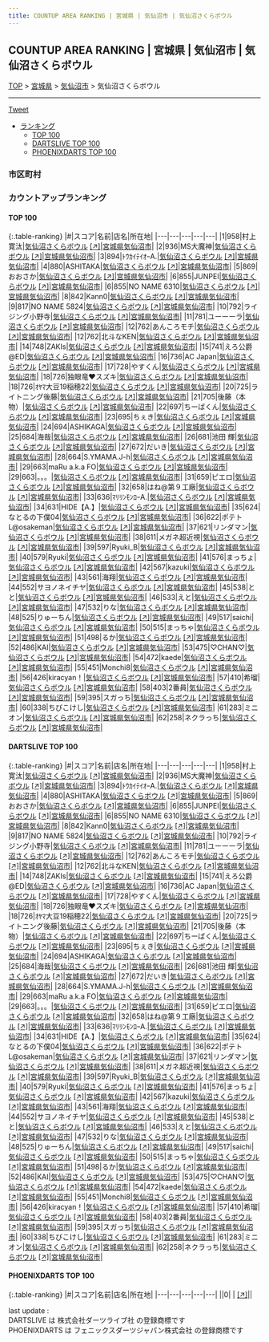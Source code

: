 ```yaml
---
title: COUNTUP AREA RANKING | 宮城県 | 気仙沼市 | 気仙沼さくらボウル
---
```

## COUNTUP AREA RANKING | 宮城県 | 気仙沼市 | 気仙沼さくらボウル

[TOP](/darts/rank/) > [宮城県](/darts/rank/宮城県/) > [気仙沼市](/darts/rank/宮城県/気仙沼市/) > 気仙沼さくらボウル

___

<a href="https://twitter.com/share?ref_src=twsrc%5Etfw" data-text="COUNTUP AREA RANKING | 宮城県気仙沼市気仙沼さくらボウル" class="twitter-share-button" data-hashtags="DARTSLIVE,PHOENIXDARTS,darts,ダーツ" data-show-count="false">Tweet</a>

* [ランキング](#カウントアップランキング)
    * [TOP 100](#top-100)
    * [DARTSLIVE TOP 100](#dartslive-top-100)
    * [PHOENIXDARTS TOP 100](#phoenixdarts-top-100)

### 市区町村

<ul>

</ul>

### カウントアップランキング

#### TOP 100



{:.table-ranking}
|#|スコア|名前|店名|所在地|
|---|---|---|---|---|
|1|958|<span class="rank-name-dl">村上 寛汰</span>|<a href="/darts/rank/shops/d2ea1318faf67dda0d9b047a20a7ba1e.html">気仙沼さくらボウル</a> <a href="https://search.dartslive.com/jp/shop/d2ea1318faf67dda0d9b047a20a7ba1e">[↗]</a>|<a href="/darts/rank/宮城県/気仙沼市">宮城県気仙沼市</a>|
|2|936|<span class="rank-name-dl">MS大魔神</span>|<a href="/darts/rank/shops/d2ea1318faf67dda0d9b047a20a7ba1e.html">気仙沼さくらボウル</a> <a href="https://search.dartslive.com/jp/shop/d2ea1318faf67dda0d9b047a20a7ba1e">[↗]</a>|<a href="/darts/rank/宮城県/気仙沼市">宮城県気仙沼市</a>|
|3|894|<span class="rank-name-dl">ﾄｳｶｲﾃｲｵｰA.</span>|<a href="/darts/rank/shops/d2ea1318faf67dda0d9b047a20a7ba1e.html">気仙沼さくらボウル</a> <a href="https://search.dartslive.com/jp/shop/d2ea1318faf67dda0d9b047a20a7ba1e">[↗]</a>|<a href="/darts/rank/宮城県/気仙沼市">宮城県気仙沼市</a>|
|4|880|<span class="rank-name-dl">ASHITAKA</span>|<a href="/darts/rank/shops/d2ea1318faf67dda0d9b047a20a7ba1e.html">気仙沼さくらボウル</a> <a href="https://search.dartslive.com/jp/shop/d2ea1318faf67dda0d9b047a20a7ba1e">[↗]</a>|<a href="/darts/rank/宮城県/気仙沼市">宮城県気仙沼市</a>|
|5|869|<span class="rank-name-dl">おおさか</span>|<a href="/darts/rank/shops/d2ea1318faf67dda0d9b047a20a7ba1e.html">気仙沼さくらボウル</a> <a href="https://search.dartslive.com/jp/shop/d2ea1318faf67dda0d9b047a20a7ba1e">[↗]</a>|<a href="/darts/rank/宮城県/気仙沼市">宮城県気仙沼市</a>|
|6|855|<span class="rank-name-dl">JUNPEI</span>|<a href="/darts/rank/shops/d2ea1318faf67dda0d9b047a20a7ba1e.html">気仙沼さくらボウル</a> <a href="https://search.dartslive.com/jp/shop/d2ea1318faf67dda0d9b047a20a7ba1e">[↗]</a>|<a href="/darts/rank/宮城県/気仙沼市">宮城県気仙沼市</a>|
|6|855|<span class="rank-name-dl">NO NAME 6310</span>|<a href="/darts/rank/shops/d2ea1318faf67dda0d9b047a20a7ba1e.html">気仙沼さくらボウル</a> <a href="https://search.dartslive.com/jp/shop/d2ea1318faf67dda0d9b047a20a7ba1e">[↗]</a>|<a href="/darts/rank/宮城県/気仙沼市">宮城県気仙沼市</a>|
|8|842|<span class="rank-name-dl">Kann0</span>|<a href="/darts/rank/shops/d2ea1318faf67dda0d9b047a20a7ba1e.html">気仙沼さくらボウル</a> <a href="https://search.dartslive.com/jp/shop/d2ea1318faf67dda0d9b047a20a7ba1e">[↗]</a>|<a href="/darts/rank/宮城県/気仙沼市">宮城県気仙沼市</a>|
|9|817|<span class="rank-name-dl">NO NAME 5824</span>|<a href="/darts/rank/shops/d2ea1318faf67dda0d9b047a20a7ba1e.html">気仙沼さくらボウル</a> <a href="https://search.dartslive.com/jp/shop/d2ea1318faf67dda0d9b047a20a7ba1e">[↗]</a>|<a href="/darts/rank/宮城県/気仙沼市">宮城県気仙沼市</a>|
|10|792|<span class="rank-name-dl">ライジング小野寺</span>|<a href="/darts/rank/shops/d2ea1318faf67dda0d9b047a20a7ba1e.html">気仙沼さくらボウル</a> <a href="https://search.dartslive.com/jp/shop/d2ea1318faf67dda0d9b047a20a7ba1e">[↗]</a>|<a href="/darts/rank/宮城県/気仙沼市">宮城県気仙沼市</a>|
|11|781|<span class="rank-name-dl">ユーーーラ</span>|<a href="/darts/rank/shops/d2ea1318faf67dda0d9b047a20a7ba1e.html">気仙沼さくらボウル</a> <a href="https://search.dartslive.com/jp/shop/d2ea1318faf67dda0d9b047a20a7ba1e">[↗]</a>|<a href="/darts/rank/宮城県/気仙沼市">宮城県気仙沼市</a>|
|12|762|<span class="rank-name-dl">あんころモチ</span>|<a href="/darts/rank/shops/d2ea1318faf67dda0d9b047a20a7ba1e.html">気仙沼さくらボウル</a> <a href="https://search.dartslive.com/jp/shop/d2ea1318faf67dda0d9b047a20a7ba1e">[↗]</a>|<a href="/darts/rank/宮城県/気仙沼市">宮城県気仙沼市</a>|
|12|762|<span class="rank-name-dl">北斗なKEN</span>|<a href="/darts/rank/shops/d2ea1318faf67dda0d9b047a20a7ba1e.html">気仙沼さくらボウル</a> <a href="https://search.dartslive.com/jp/shop/d2ea1318faf67dda0d9b047a20a7ba1e">[↗]</a>|<a href="/darts/rank/宮城県/気仙沼市">宮城県気仙沼市</a>|
|14|748|<span class="rank-name-dl">ZAKIs</span>|<a href="/darts/rank/shops/d2ea1318faf67dda0d9b047a20a7ba1e.html">気仙沼さくらボウル</a> <a href="https://search.dartslive.com/jp/shop/d2ea1318faf67dda0d9b047a20a7ba1e">[↗]</a>|<a href="/darts/rank/宮城県/気仙沼市">宮城県気仙沼市</a>|
|15|741|<span class="rank-name-dl">えろ公爵@ED</span>|<a href="/darts/rank/shops/d2ea1318faf67dda0d9b047a20a7ba1e.html">気仙沼さくらボウル</a> <a href="https://search.dartslive.com/jp/shop/d2ea1318faf67dda0d9b047a20a7ba1e">[↗]</a>|<a href="/darts/rank/宮城県/気仙沼市">宮城県気仙沼市</a>|
|16|736|<span class="rank-name-dl">AC Japan</span>|<a href="/darts/rank/shops/d2ea1318faf67dda0d9b047a20a7ba1e.html">気仙沼さくらボウル</a> <a href="https://search.dartslive.com/jp/shop/d2ea1318faf67dda0d9b047a20a7ba1e">[↗]</a>|<a href="/darts/rank/宮城県/気仙沼市">宮城県気仙沼市</a>|
|17|728|<span class="rank-name-dl">やすくん</span>|<a href="/darts/rank/shops/d2ea1318faf67dda0d9b047a20a7ba1e.html">気仙沼さくらボウル</a> <a href="https://search.dartslive.com/jp/shop/d2ea1318faf67dda0d9b047a20a7ba1e">[↗]</a>|<a href="/darts/rank/宮城県/気仙沼市">宮城県気仙沼市</a>|
|18|726|<span class="rank-name-dl">独眼竜❤️スズキ</span>|<a href="/darts/rank/shops/d2ea1318faf67dda0d9b047a20a7ba1e.html">気仙沼さくらボウル</a> <a href="https://search.dartslive.com/jp/shop/d2ea1318faf67dda0d9b047a20a7ba1e">[↗]</a>|<a href="/darts/rank/宮城県/気仙沼市">宮城県気仙沼市</a>|
|18|726|<span class="rank-name-dl">ｵﾔﾏ大豆19稲穂22</span>|<a href="/darts/rank/shops/d2ea1318faf67dda0d9b047a20a7ba1e.html">気仙沼さくらボウル</a> <a href="https://search.dartslive.com/jp/shop/d2ea1318faf67dda0d9b047a20a7ba1e">[↗]</a>|<a href="/darts/rank/宮城県/気仙沼市">宮城県気仙沼市</a>|
|20|725|<span class="rank-name-dl">ライトニング後藤</span>|<a href="/darts/rank/shops/d2ea1318faf67dda0d9b047a20a7ba1e.html">気仙沼さくらボウル</a> <a href="https://search.dartslive.com/jp/shop/d2ea1318faf67dda0d9b047a20a7ba1e">[↗]</a>|<a href="/darts/rank/宮城県/気仙沼市">宮城県気仙沼市</a>|
|21|705|<span class="rank-name-dl">後藤（本物）</span>|<a href="/darts/rank/shops/d2ea1318faf67dda0d9b047a20a7ba1e.html">気仙沼さくらボウル</a> <a href="https://search.dartslive.com/jp/shop/d2ea1318faf67dda0d9b047a20a7ba1e">[↗]</a>|<a href="/darts/rank/宮城県/気仙沼市">宮城県気仙沼市</a>|
|22|697|<span class="rank-name-dl">ちーばくん</span>|<a href="/darts/rank/shops/d2ea1318faf67dda0d9b047a20a7ba1e.html">気仙沼さくらボウル</a> <a href="https://search.dartslive.com/jp/shop/d2ea1318faf67dda0d9b047a20a7ba1e">[↗]</a>|<a href="/darts/rank/宮城県/気仙沼市">宮城県気仙沼市</a>|
|23|695|<span class="rank-name-dl">ちぇき</span>|<a href="/darts/rank/shops/d2ea1318faf67dda0d9b047a20a7ba1e.html">気仙沼さくらボウル</a> <a href="https://search.dartslive.com/jp/shop/d2ea1318faf67dda0d9b047a20a7ba1e">[↗]</a>|<a href="/darts/rank/宮城県/気仙沼市">宮城県気仙沼市</a>|
|24|694|<span class="rank-name-dl">ASHIKAGA</span>|<a href="/darts/rank/shops/d2ea1318faf67dda0d9b047a20a7ba1e.html">気仙沼さくらボウル</a> <a href="https://search.dartslive.com/jp/shop/d2ea1318faf67dda0d9b047a20a7ba1e">[↗]</a>|<a href="/darts/rank/宮城県/気仙沼市">宮城県気仙沼市</a>|
|25|684|<span class="rank-name-dl">海哉</span>|<a href="/darts/rank/shops/d2ea1318faf67dda0d9b047a20a7ba1e.html">気仙沼さくらボウル</a> <a href="https://search.dartslive.com/jp/shop/d2ea1318faf67dda0d9b047a20a7ba1e">[↗]</a>|<a href="/darts/rank/宮城県/気仙沼市">宮城県気仙沼市</a>|
|26|681|<span class="rank-name-dl">池田 輝</span>|<a href="/darts/rank/shops/d2ea1318faf67dda0d9b047a20a7ba1e.html">気仙沼さくらボウル</a> <a href="https://search.dartslive.com/jp/shop/d2ea1318faf67dda0d9b047a20a7ba1e">[↗]</a>|<a href="/darts/rank/宮城県/気仙沼市">宮城県気仙沼市</a>|
|27|672|<span class="rank-name-dl">だいき</span>|<a href="/darts/rank/shops/d2ea1318faf67dda0d9b047a20a7ba1e.html">気仙沼さくらボウル</a> <a href="https://search.dartslive.com/jp/shop/d2ea1318faf67dda0d9b047a20a7ba1e">[↗]</a>|<a href="/darts/rank/宮城県/気仙沼市">宮城県気仙沼市</a>|
|28|664|<span class="rank-name-dl">S.YMAMA.J-h</span>|<a href="/darts/rank/shops/d2ea1318faf67dda0d9b047a20a7ba1e.html">気仙沼さくらボウル</a> <a href="https://search.dartslive.com/jp/shop/d2ea1318faf67dda0d9b047a20a7ba1e">[↗]</a>|<a href="/darts/rank/宮城県/気仙沼市">宮城県気仙沼市</a>|
|29|663|<span class="rank-name-dl">maRu a.k.a FO</span>|<a href="/darts/rank/shops/d2ea1318faf67dda0d9b047a20a7ba1e.html">気仙沼さくらボウル</a> <a href="https://search.dartslive.com/jp/shop/d2ea1318faf67dda0d9b047a20a7ba1e">[↗]</a>|<a href="/darts/rank/宮城県/気仙沼市">宮城県気仙沼市</a>|
|29|663|<span class="rank-name-dl">。。。</span>|<a href="/darts/rank/shops/d2ea1318faf67dda0d9b047a20a7ba1e.html">気仙沼さくらボウル</a> <a href="https://search.dartslive.com/jp/shop/d2ea1318faf67dda0d9b047a20a7ba1e">[↗]</a>|<a href="/darts/rank/宮城県/気仙沼市">宮城県気仙沼市</a>|
|31|659|<span class="rank-name-dl">ピエロ</span>|<a href="/darts/rank/shops/d2ea1318faf67dda0d9b047a20a7ba1e.html">気仙沼さくらボウル</a> <a href="https://search.dartslive.com/jp/shop/d2ea1318faf67dda0d9b047a20a7ba1e">[↗]</a>|<a href="/darts/rank/宮城県/気仙沼市">宮城県気仙沼市</a>|
|32|658|<span class="rank-name-dl">はね@第９工廠</span>|<a href="/darts/rank/shops/d2ea1318faf67dda0d9b047a20a7ba1e.html">気仙沼さくらボウル</a> <a href="https://search.dartslive.com/jp/shop/d2ea1318faf67dda0d9b047a20a7ba1e">[↗]</a>|<a href="/darts/rank/宮城県/気仙沼市">宮城県気仙沼市</a>|
|33|636|<span class="rank-name-dl">ﾏﾘﾘﾝﾓﾝﾛｰA.</span>|<a href="/darts/rank/shops/d2ea1318faf67dda0d9b047a20a7ba1e.html">気仙沼さくらボウル</a> <a href="https://search.dartslive.com/jp/shop/d2ea1318faf67dda0d9b047a20a7ba1e">[↗]</a>|<a href="/darts/rank/宮城県/気仙沼市">宮城県気仙沼市</a>|
|34|631|<span class="rank-name-dl">HIDE【A.】</span>|<a href="/darts/rank/shops/d2ea1318faf67dda0d9b047a20a7ba1e.html">気仙沼さくらボウル</a> <a href="https://search.dartslive.com/jp/shop/d2ea1318faf67dda0d9b047a20a7ba1e">[↗]</a>|<a href="/darts/rank/宮城県/気仙沼市">宮城県気仙沼市</a>|
|35|624|<span class="rank-name-dl">なとるの下僕04</span>|<a href="/darts/rank/shops/d2ea1318faf67dda0d9b047a20a7ba1e.html">気仙沼さくらボウル</a> <a href="https://search.dartslive.com/jp/shop/d2ea1318faf67dda0d9b047a20a7ba1e">[↗]</a>|<a href="/darts/rank/宮城県/気仙沼市">宮城県気仙沼市</a>|
|36|622|<span class="rank-name-dl">ポテトL@osakeman</span>|<a href="/darts/rank/shops/d2ea1318faf67dda0d9b047a20a7ba1e.html">気仙沼さくらボウル</a> <a href="https://search.dartslive.com/jp/shop/d2ea1318faf67dda0d9b047a20a7ba1e">[↗]</a>|<a href="/darts/rank/宮城県/気仙沼市">宮城県気仙沼市</a>|
|37|621|<span class="rank-name-dl">リンダマン</span>|<a href="/darts/rank/shops/d2ea1318faf67dda0d9b047a20a7ba1e.html">気仙沼さくらボウル</a> <a href="https://search.dartslive.com/jp/shop/d2ea1318faf67dda0d9b047a20a7ba1e">[↗]</a>|<a href="/darts/rank/宮城県/気仙沼市">宮城県気仙沼市</a>|
|38|611|<span class="rank-name-dl">メガネ超近視</span>|<a href="/darts/rank/shops/d2ea1318faf67dda0d9b047a20a7ba1e.html">気仙沼さくらボウル</a> <a href="https://search.dartslive.com/jp/shop/d2ea1318faf67dda0d9b047a20a7ba1e">[↗]</a>|<a href="/darts/rank/宮城県/気仙沼市">宮城県気仙沼市</a>|
|39|597|<span class="rank-name-dl">Ryuki_B</span>|<a href="/darts/rank/shops/d2ea1318faf67dda0d9b047a20a7ba1e.html">気仙沼さくらボウル</a> <a href="https://search.dartslive.com/jp/shop/d2ea1318faf67dda0d9b047a20a7ba1e">[↗]</a>|<a href="/darts/rank/宮城県/気仙沼市">宮城県気仙沼市</a>|
|40|579|<span class="rank-name-dl">Ryuki</span>|<a href="/darts/rank/shops/d2ea1318faf67dda0d9b047a20a7ba1e.html">気仙沼さくらボウル</a> <a href="https://search.dartslive.com/jp/shop/d2ea1318faf67dda0d9b047a20a7ba1e">[↗]</a>|<a href="/darts/rank/宮城県/気仙沼市">宮城県気仙沼市</a>|
|41|576|<span class="rank-name-dl">まっちょ</span>|<a href="/darts/rank/shops/d2ea1318faf67dda0d9b047a20a7ba1e.html">気仙沼さくらボウル</a> <a href="https://search.dartslive.com/jp/shop/d2ea1318faf67dda0d9b047a20a7ba1e">[↗]</a>|<a href="/darts/rank/宮城県/気仙沼市">宮城県気仙沼市</a>|
|42|567|<span class="rank-name-dl">kazuki</span>|<a href="/darts/rank/shops/d2ea1318faf67dda0d9b047a20a7ba1e.html">気仙沼さくらボウル</a> <a href="https://search.dartslive.com/jp/shop/d2ea1318faf67dda0d9b047a20a7ba1e">[↗]</a>|<a href="/darts/rank/宮城県/気仙沼市">宮城県気仙沼市</a>|
|43|561|<span class="rank-name-dl">海翔</span>|<a href="/darts/rank/shops/d2ea1318faf67dda0d9b047a20a7ba1e.html">気仙沼さくらボウル</a> <a href="https://search.dartslive.com/jp/shop/d2ea1318faf67dda0d9b047a20a7ba1e">[↗]</a>|<a href="/darts/rank/宮城県/気仙沼市">宮城県気仙沼市</a>|
|44|552|<span class="rank-name-dl">サヨノネイチヤ</span>|<a href="/darts/rank/shops/d2ea1318faf67dda0d9b047a20a7ba1e.html">気仙沼さくらボウル</a> <a href="https://search.dartslive.com/jp/shop/d2ea1318faf67dda0d9b047a20a7ba1e">[↗]</a>|<a href="/darts/rank/宮城県/気仙沼市">宮城県気仙沼市</a>|
|45|538|<span class="rank-name-dl">とと</span>|<a href="/darts/rank/shops/d2ea1318faf67dda0d9b047a20a7ba1e.html">気仙沼さくらボウル</a> <a href="https://search.dartslive.com/jp/shop/d2ea1318faf67dda0d9b047a20a7ba1e">[↗]</a>|<a href="/darts/rank/宮城県/気仙沼市">宮城県気仙沼市</a>|
|46|533|<span class="rank-name-dl">えと</span>|<a href="/darts/rank/shops/d2ea1318faf67dda0d9b047a20a7ba1e.html">気仙沼さくらボウル</a> <a href="https://search.dartslive.com/jp/shop/d2ea1318faf67dda0d9b047a20a7ba1e">[↗]</a>|<a href="/darts/rank/宮城県/気仙沼市">宮城県気仙沼市</a>|
|47|532|<span class="rank-name-dl">りな</span>|<a href="/darts/rank/shops/d2ea1318faf67dda0d9b047a20a7ba1e.html">気仙沼さくらボウル</a> <a href="https://search.dartslive.com/jp/shop/d2ea1318faf67dda0d9b047a20a7ba1e">[↗]</a>|<a href="/darts/rank/宮城県/気仙沼市">宮城県気仙沼市</a>|
|48|525|<span class="rank-name-dl">りゅーちん</span>|<a href="/darts/rank/shops/d2ea1318faf67dda0d9b047a20a7ba1e.html">気仙沼さくらボウル</a> <a href="https://search.dartslive.com/jp/shop/d2ea1318faf67dda0d9b047a20a7ba1e">[↗]</a>|<a href="/darts/rank/宮城県/気仙沼市">宮城県気仙沼市</a>|
|49|517|<span class="rank-name-dl">saichi</span>|<a href="/darts/rank/shops/d2ea1318faf67dda0d9b047a20a7ba1e.html">気仙沼さくらボウル</a> <a href="https://search.dartslive.com/jp/shop/d2ea1318faf67dda0d9b047a20a7ba1e">[↗]</a>|<a href="/darts/rank/宮城県/気仙沼市">宮城県気仙沼市</a>|
|50|515|<span class="rank-name-dl">まっちゃ</span>|<a href="/darts/rank/shops/d2ea1318faf67dda0d9b047a20a7ba1e.html">気仙沼さくらボウル</a> <a href="https://search.dartslive.com/jp/shop/d2ea1318faf67dda0d9b047a20a7ba1e">[↗]</a>|<a href="/darts/rank/宮城県/気仙沼市">宮城県気仙沼市</a>|
|51|498|<span class="rank-name-dl">るか</span>|<a href="/darts/rank/shops/d2ea1318faf67dda0d9b047a20a7ba1e.html">気仙沼さくらボウル</a> <a href="https://search.dartslive.com/jp/shop/d2ea1318faf67dda0d9b047a20a7ba1e">[↗]</a>|<a href="/darts/rank/宮城県/気仙沼市">宮城県気仙沼市</a>|
|52|486|<span class="rank-name-dl">KAI</span>|<a href="/darts/rank/shops/d2ea1318faf67dda0d9b047a20a7ba1e.html">気仙沼さくらボウル</a> <a href="https://search.dartslive.com/jp/shop/d2ea1318faf67dda0d9b047a20a7ba1e">[↗]</a>|<a href="/darts/rank/宮城県/気仙沼市">宮城県気仙沼市</a>|
|53|475|<span class="rank-name-dl">♡CHAN♡</span>|<a href="/darts/rank/shops/d2ea1318faf67dda0d9b047a20a7ba1e.html">気仙沼さくらボウル</a> <a href="https://search.dartslive.com/jp/shop/d2ea1318faf67dda0d9b047a20a7ba1e">[↗]</a>|<a href="/darts/rank/宮城県/気仙沼市">宮城県気仙沼市</a>|
|54|472|<span class="rank-name-dl">kaede</span>|<a href="/darts/rank/shops/d2ea1318faf67dda0d9b047a20a7ba1e.html">気仙沼さくらボウル</a> <a href="https://search.dartslive.com/jp/shop/d2ea1318faf67dda0d9b047a20a7ba1e">[↗]</a>|<a href="/darts/rank/宮城県/気仙沼市">宮城県気仙沼市</a>|
|55|451|<span class="rank-name-dl">Monchi8</span>|<a href="/darts/rank/shops/d2ea1318faf67dda0d9b047a20a7ba1e.html">気仙沼さくらボウル</a> <a href="https://search.dartslive.com/jp/shop/d2ea1318faf67dda0d9b047a20a7ba1e">[↗]</a>|<a href="/darts/rank/宮城県/気仙沼市">宮城県気仙沼市</a>|
|56|426|<span class="rank-name-dl">kiracyan！</span>|<a href="/darts/rank/shops/d2ea1318faf67dda0d9b047a20a7ba1e.html">気仙沼さくらボウル</a> <a href="https://search.dartslive.com/jp/shop/d2ea1318faf67dda0d9b047a20a7ba1e">[↗]</a>|<a href="/darts/rank/宮城県/気仙沼市">宮城県気仙沼市</a>|
|57|410|<span class="rank-name-dl">希瑠</span>|<a href="/darts/rank/shops/d2ea1318faf67dda0d9b047a20a7ba1e.html">気仙沼さくらボウル</a> <a href="https://search.dartslive.com/jp/shop/d2ea1318faf67dda0d9b047a20a7ba1e">[↗]</a>|<a href="/darts/rank/宮城県/気仙沼市">宮城県気仙沼市</a>|
|58|403|<span class="rank-name-dl">2番員</span>|<a href="/darts/rank/shops/d2ea1318faf67dda0d9b047a20a7ba1e.html">気仙沼さくらボウル</a> <a href="https://search.dartslive.com/jp/shop/d2ea1318faf67dda0d9b047a20a7ba1e">[↗]</a>|<a href="/darts/rank/宮城県/気仙沼市">宮城県気仙沼市</a>|
|59|395|<span class="rank-name-dl">スガっち</span>|<a href="/darts/rank/shops/d2ea1318faf67dda0d9b047a20a7ba1e.html">気仙沼さくらボウル</a> <a href="https://search.dartslive.com/jp/shop/d2ea1318faf67dda0d9b047a20a7ba1e">[↗]</a>|<a href="/darts/rank/宮城県/気仙沼市">宮城県気仙沼市</a>|
|60|338|<span class="rank-name-dl">ちびこけし</span>|<a href="/darts/rank/shops/d2ea1318faf67dda0d9b047a20a7ba1e.html">気仙沼さくらボウル</a> <a href="https://search.dartslive.com/jp/shop/d2ea1318faf67dda0d9b047a20a7ba1e">[↗]</a>|<a href="/darts/rank/宮城県/気仙沼市">宮城県気仙沼市</a>|
|61|283|<span class="rank-name-dl">ミニオン</span>|<a href="/darts/rank/shops/d2ea1318faf67dda0d9b047a20a7ba1e.html">気仙沼さくらボウル</a> <a href="https://search.dartslive.com/jp/shop/d2ea1318faf67dda0d9b047a20a7ba1e">[↗]</a>|<a href="/darts/rank/宮城県/気仙沼市">宮城県気仙沼市</a>|
|62|258|<span class="rank-name-dl">ネクラっち</span>|<a href="/darts/rank/shops/d2ea1318faf67dda0d9b047a20a7ba1e.html">気仙沼さくらボウル</a> <a href="https://search.dartslive.com/jp/shop/d2ea1318faf67dda0d9b047a20a7ba1e">[↗]</a>|<a href="/darts/rank/宮城県/気仙沼市">宮城県気仙沼市</a>|


#### DARTSLIVE TOP 100



{:.table-ranking}
|#|スコア|名前|店名|所在地|
|---|---|---|---|---|
|1|958|<span class="rank-name-dl">村上 寛汰</span>|<a href="/darts/rank/shops/d2ea1318faf67dda0d9b047a20a7ba1e.html">気仙沼さくらボウル</a> <a href="https://search.dartslive.com/jp/shop/d2ea1318faf67dda0d9b047a20a7ba1e">[↗]</a>|<a href="/darts/rank/宮城県/気仙沼市">宮城県気仙沼市</a>|
|2|936|<span class="rank-name-dl">MS大魔神</span>|<a href="/darts/rank/shops/d2ea1318faf67dda0d9b047a20a7ba1e.html">気仙沼さくらボウル</a> <a href="https://search.dartslive.com/jp/shop/d2ea1318faf67dda0d9b047a20a7ba1e">[↗]</a>|<a href="/darts/rank/宮城県/気仙沼市">宮城県気仙沼市</a>|
|3|894|<span class="rank-name-dl">ﾄｳｶｲﾃｲｵｰA.</span>|<a href="/darts/rank/shops/d2ea1318faf67dda0d9b047a20a7ba1e.html">気仙沼さくらボウル</a> <a href="https://search.dartslive.com/jp/shop/d2ea1318faf67dda0d9b047a20a7ba1e">[↗]</a>|<a href="/darts/rank/宮城県/気仙沼市">宮城県気仙沼市</a>|
|4|880|<span class="rank-name-dl">ASHITAKA</span>|<a href="/darts/rank/shops/d2ea1318faf67dda0d9b047a20a7ba1e.html">気仙沼さくらボウル</a> <a href="https://search.dartslive.com/jp/shop/d2ea1318faf67dda0d9b047a20a7ba1e">[↗]</a>|<a href="/darts/rank/宮城県/気仙沼市">宮城県気仙沼市</a>|
|5|869|<span class="rank-name-dl">おおさか</span>|<a href="/darts/rank/shops/d2ea1318faf67dda0d9b047a20a7ba1e.html">気仙沼さくらボウル</a> <a href="https://search.dartslive.com/jp/shop/d2ea1318faf67dda0d9b047a20a7ba1e">[↗]</a>|<a href="/darts/rank/宮城県/気仙沼市">宮城県気仙沼市</a>|
|6|855|<span class="rank-name-dl">JUNPEI</span>|<a href="/darts/rank/shops/d2ea1318faf67dda0d9b047a20a7ba1e.html">気仙沼さくらボウル</a> <a href="https://search.dartslive.com/jp/shop/d2ea1318faf67dda0d9b047a20a7ba1e">[↗]</a>|<a href="/darts/rank/宮城県/気仙沼市">宮城県気仙沼市</a>|
|6|855|<span class="rank-name-dl">NO NAME 6310</span>|<a href="/darts/rank/shops/d2ea1318faf67dda0d9b047a20a7ba1e.html">気仙沼さくらボウル</a> <a href="https://search.dartslive.com/jp/shop/d2ea1318faf67dda0d9b047a20a7ba1e">[↗]</a>|<a href="/darts/rank/宮城県/気仙沼市">宮城県気仙沼市</a>|
|8|842|<span class="rank-name-dl">Kann0</span>|<a href="/darts/rank/shops/d2ea1318faf67dda0d9b047a20a7ba1e.html">気仙沼さくらボウル</a> <a href="https://search.dartslive.com/jp/shop/d2ea1318faf67dda0d9b047a20a7ba1e">[↗]</a>|<a href="/darts/rank/宮城県/気仙沼市">宮城県気仙沼市</a>|
|9|817|<span class="rank-name-dl">NO NAME 5824</span>|<a href="/darts/rank/shops/d2ea1318faf67dda0d9b047a20a7ba1e.html">気仙沼さくらボウル</a> <a href="https://search.dartslive.com/jp/shop/d2ea1318faf67dda0d9b047a20a7ba1e">[↗]</a>|<a href="/darts/rank/宮城県/気仙沼市">宮城県気仙沼市</a>|
|10|792|<span class="rank-name-dl">ライジング小野寺</span>|<a href="/darts/rank/shops/d2ea1318faf67dda0d9b047a20a7ba1e.html">気仙沼さくらボウル</a> <a href="https://search.dartslive.com/jp/shop/d2ea1318faf67dda0d9b047a20a7ba1e">[↗]</a>|<a href="/darts/rank/宮城県/気仙沼市">宮城県気仙沼市</a>|
|11|781|<span class="rank-name-dl">ユーーーラ</span>|<a href="/darts/rank/shops/d2ea1318faf67dda0d9b047a20a7ba1e.html">気仙沼さくらボウル</a> <a href="https://search.dartslive.com/jp/shop/d2ea1318faf67dda0d9b047a20a7ba1e">[↗]</a>|<a href="/darts/rank/宮城県/気仙沼市">宮城県気仙沼市</a>|
|12|762|<span class="rank-name-dl">あんころモチ</span>|<a href="/darts/rank/shops/d2ea1318faf67dda0d9b047a20a7ba1e.html">気仙沼さくらボウル</a> <a href="https://search.dartslive.com/jp/shop/d2ea1318faf67dda0d9b047a20a7ba1e">[↗]</a>|<a href="/darts/rank/宮城県/気仙沼市">宮城県気仙沼市</a>|
|12|762|<span class="rank-name-dl">北斗なKEN</span>|<a href="/darts/rank/shops/d2ea1318faf67dda0d9b047a20a7ba1e.html">気仙沼さくらボウル</a> <a href="https://search.dartslive.com/jp/shop/d2ea1318faf67dda0d9b047a20a7ba1e">[↗]</a>|<a href="/darts/rank/宮城県/気仙沼市">宮城県気仙沼市</a>|
|14|748|<span class="rank-name-dl">ZAKIs</span>|<a href="/darts/rank/shops/d2ea1318faf67dda0d9b047a20a7ba1e.html">気仙沼さくらボウル</a> <a href="https://search.dartslive.com/jp/shop/d2ea1318faf67dda0d9b047a20a7ba1e">[↗]</a>|<a href="/darts/rank/宮城県/気仙沼市">宮城県気仙沼市</a>|
|15|741|<span class="rank-name-dl">えろ公爵@ED</span>|<a href="/darts/rank/shops/d2ea1318faf67dda0d9b047a20a7ba1e.html">気仙沼さくらボウル</a> <a href="https://search.dartslive.com/jp/shop/d2ea1318faf67dda0d9b047a20a7ba1e">[↗]</a>|<a href="/darts/rank/宮城県/気仙沼市">宮城県気仙沼市</a>|
|16|736|<span class="rank-name-dl">AC Japan</span>|<a href="/darts/rank/shops/d2ea1318faf67dda0d9b047a20a7ba1e.html">気仙沼さくらボウル</a> <a href="https://search.dartslive.com/jp/shop/d2ea1318faf67dda0d9b047a20a7ba1e">[↗]</a>|<a href="/darts/rank/宮城県/気仙沼市">宮城県気仙沼市</a>|
|17|728|<span class="rank-name-dl">やすくん</span>|<a href="/darts/rank/shops/d2ea1318faf67dda0d9b047a20a7ba1e.html">気仙沼さくらボウル</a> <a href="https://search.dartslive.com/jp/shop/d2ea1318faf67dda0d9b047a20a7ba1e">[↗]</a>|<a href="/darts/rank/宮城県/気仙沼市">宮城県気仙沼市</a>|
|18|726|<span class="rank-name-dl">独眼竜❤️スズキ</span>|<a href="/darts/rank/shops/d2ea1318faf67dda0d9b047a20a7ba1e.html">気仙沼さくらボウル</a> <a href="https://search.dartslive.com/jp/shop/d2ea1318faf67dda0d9b047a20a7ba1e">[↗]</a>|<a href="/darts/rank/宮城県/気仙沼市">宮城県気仙沼市</a>|
|18|726|<span class="rank-name-dl">ｵﾔﾏ大豆19稲穂22</span>|<a href="/darts/rank/shops/d2ea1318faf67dda0d9b047a20a7ba1e.html">気仙沼さくらボウル</a> <a href="https://search.dartslive.com/jp/shop/d2ea1318faf67dda0d9b047a20a7ba1e">[↗]</a>|<a href="/darts/rank/宮城県/気仙沼市">宮城県気仙沼市</a>|
|20|725|<span class="rank-name-dl">ライトニング後藤</span>|<a href="/darts/rank/shops/d2ea1318faf67dda0d9b047a20a7ba1e.html">気仙沼さくらボウル</a> <a href="https://search.dartslive.com/jp/shop/d2ea1318faf67dda0d9b047a20a7ba1e">[↗]</a>|<a href="/darts/rank/宮城県/気仙沼市">宮城県気仙沼市</a>|
|21|705|<span class="rank-name-dl">後藤（本物）</span>|<a href="/darts/rank/shops/d2ea1318faf67dda0d9b047a20a7ba1e.html">気仙沼さくらボウル</a> <a href="https://search.dartslive.com/jp/shop/d2ea1318faf67dda0d9b047a20a7ba1e">[↗]</a>|<a href="/darts/rank/宮城県/気仙沼市">宮城県気仙沼市</a>|
|22|697|<span class="rank-name-dl">ちーばくん</span>|<a href="/darts/rank/shops/d2ea1318faf67dda0d9b047a20a7ba1e.html">気仙沼さくらボウル</a> <a href="https://search.dartslive.com/jp/shop/d2ea1318faf67dda0d9b047a20a7ba1e">[↗]</a>|<a href="/darts/rank/宮城県/気仙沼市">宮城県気仙沼市</a>|
|23|695|<span class="rank-name-dl">ちぇき</span>|<a href="/darts/rank/shops/d2ea1318faf67dda0d9b047a20a7ba1e.html">気仙沼さくらボウル</a> <a href="https://search.dartslive.com/jp/shop/d2ea1318faf67dda0d9b047a20a7ba1e">[↗]</a>|<a href="/darts/rank/宮城県/気仙沼市">宮城県気仙沼市</a>|
|24|694|<span class="rank-name-dl">ASHIKAGA</span>|<a href="/darts/rank/shops/d2ea1318faf67dda0d9b047a20a7ba1e.html">気仙沼さくらボウル</a> <a href="https://search.dartslive.com/jp/shop/d2ea1318faf67dda0d9b047a20a7ba1e">[↗]</a>|<a href="/darts/rank/宮城県/気仙沼市">宮城県気仙沼市</a>|
|25|684|<span class="rank-name-dl">海哉</span>|<a href="/darts/rank/shops/d2ea1318faf67dda0d9b047a20a7ba1e.html">気仙沼さくらボウル</a> <a href="https://search.dartslive.com/jp/shop/d2ea1318faf67dda0d9b047a20a7ba1e">[↗]</a>|<a href="/darts/rank/宮城県/気仙沼市">宮城県気仙沼市</a>|
|26|681|<span class="rank-name-dl">池田 輝</span>|<a href="/darts/rank/shops/d2ea1318faf67dda0d9b047a20a7ba1e.html">気仙沼さくらボウル</a> <a href="https://search.dartslive.com/jp/shop/d2ea1318faf67dda0d9b047a20a7ba1e">[↗]</a>|<a href="/darts/rank/宮城県/気仙沼市">宮城県気仙沼市</a>|
|27|672|<span class="rank-name-dl">だいき</span>|<a href="/darts/rank/shops/d2ea1318faf67dda0d9b047a20a7ba1e.html">気仙沼さくらボウル</a> <a href="https://search.dartslive.com/jp/shop/d2ea1318faf67dda0d9b047a20a7ba1e">[↗]</a>|<a href="/darts/rank/宮城県/気仙沼市">宮城県気仙沼市</a>|
|28|664|<span class="rank-name-dl">S.YMAMA.J-h</span>|<a href="/darts/rank/shops/d2ea1318faf67dda0d9b047a20a7ba1e.html">気仙沼さくらボウル</a> <a href="https://search.dartslive.com/jp/shop/d2ea1318faf67dda0d9b047a20a7ba1e">[↗]</a>|<a href="/darts/rank/宮城県/気仙沼市">宮城県気仙沼市</a>|
|29|663|<span class="rank-name-dl">maRu a.k.a FO</span>|<a href="/darts/rank/shops/d2ea1318faf67dda0d9b047a20a7ba1e.html">気仙沼さくらボウル</a> <a href="https://search.dartslive.com/jp/shop/d2ea1318faf67dda0d9b047a20a7ba1e">[↗]</a>|<a href="/darts/rank/宮城県/気仙沼市">宮城県気仙沼市</a>|
|29|663|<span class="rank-name-dl">。。。</span>|<a href="/darts/rank/shops/d2ea1318faf67dda0d9b047a20a7ba1e.html">気仙沼さくらボウル</a> <a href="https://search.dartslive.com/jp/shop/d2ea1318faf67dda0d9b047a20a7ba1e">[↗]</a>|<a href="/darts/rank/宮城県/気仙沼市">宮城県気仙沼市</a>|
|31|659|<span class="rank-name-dl">ピエロ</span>|<a href="/darts/rank/shops/d2ea1318faf67dda0d9b047a20a7ba1e.html">気仙沼さくらボウル</a> <a href="https://search.dartslive.com/jp/shop/d2ea1318faf67dda0d9b047a20a7ba1e">[↗]</a>|<a href="/darts/rank/宮城県/気仙沼市">宮城県気仙沼市</a>|
|32|658|<span class="rank-name-dl">はね@第９工廠</span>|<a href="/darts/rank/shops/d2ea1318faf67dda0d9b047a20a7ba1e.html">気仙沼さくらボウル</a> <a href="https://search.dartslive.com/jp/shop/d2ea1318faf67dda0d9b047a20a7ba1e">[↗]</a>|<a href="/darts/rank/宮城県/気仙沼市">宮城県気仙沼市</a>|
|33|636|<span class="rank-name-dl">ﾏﾘﾘﾝﾓﾝﾛｰA.</span>|<a href="/darts/rank/shops/d2ea1318faf67dda0d9b047a20a7ba1e.html">気仙沼さくらボウル</a> <a href="https://search.dartslive.com/jp/shop/d2ea1318faf67dda0d9b047a20a7ba1e">[↗]</a>|<a href="/darts/rank/宮城県/気仙沼市">宮城県気仙沼市</a>|
|34|631|<span class="rank-name-dl">HIDE【A.】</span>|<a href="/darts/rank/shops/d2ea1318faf67dda0d9b047a20a7ba1e.html">気仙沼さくらボウル</a> <a href="https://search.dartslive.com/jp/shop/d2ea1318faf67dda0d9b047a20a7ba1e">[↗]</a>|<a href="/darts/rank/宮城県/気仙沼市">宮城県気仙沼市</a>|
|35|624|<span class="rank-name-dl">なとるの下僕04</span>|<a href="/darts/rank/shops/d2ea1318faf67dda0d9b047a20a7ba1e.html">気仙沼さくらボウル</a> <a href="https://search.dartslive.com/jp/shop/d2ea1318faf67dda0d9b047a20a7ba1e">[↗]</a>|<a href="/darts/rank/宮城県/気仙沼市">宮城県気仙沼市</a>|
|36|622|<span class="rank-name-dl">ポテトL@osakeman</span>|<a href="/darts/rank/shops/d2ea1318faf67dda0d9b047a20a7ba1e.html">気仙沼さくらボウル</a> <a href="https://search.dartslive.com/jp/shop/d2ea1318faf67dda0d9b047a20a7ba1e">[↗]</a>|<a href="/darts/rank/宮城県/気仙沼市">宮城県気仙沼市</a>|
|37|621|<span class="rank-name-dl">リンダマン</span>|<a href="/darts/rank/shops/d2ea1318faf67dda0d9b047a20a7ba1e.html">気仙沼さくらボウル</a> <a href="https://search.dartslive.com/jp/shop/d2ea1318faf67dda0d9b047a20a7ba1e">[↗]</a>|<a href="/darts/rank/宮城県/気仙沼市">宮城県気仙沼市</a>|
|38|611|<span class="rank-name-dl">メガネ超近視</span>|<a href="/darts/rank/shops/d2ea1318faf67dda0d9b047a20a7ba1e.html">気仙沼さくらボウル</a> <a href="https://search.dartslive.com/jp/shop/d2ea1318faf67dda0d9b047a20a7ba1e">[↗]</a>|<a href="/darts/rank/宮城県/気仙沼市">宮城県気仙沼市</a>|
|39|597|<span class="rank-name-dl">Ryuki_B</span>|<a href="/darts/rank/shops/d2ea1318faf67dda0d9b047a20a7ba1e.html">気仙沼さくらボウル</a> <a href="https://search.dartslive.com/jp/shop/d2ea1318faf67dda0d9b047a20a7ba1e">[↗]</a>|<a href="/darts/rank/宮城県/気仙沼市">宮城県気仙沼市</a>|
|40|579|<span class="rank-name-dl">Ryuki</span>|<a href="/darts/rank/shops/d2ea1318faf67dda0d9b047a20a7ba1e.html">気仙沼さくらボウル</a> <a href="https://search.dartslive.com/jp/shop/d2ea1318faf67dda0d9b047a20a7ba1e">[↗]</a>|<a href="/darts/rank/宮城県/気仙沼市">宮城県気仙沼市</a>|
|41|576|<span class="rank-name-dl">まっちょ</span>|<a href="/darts/rank/shops/d2ea1318faf67dda0d9b047a20a7ba1e.html">気仙沼さくらボウル</a> <a href="https://search.dartslive.com/jp/shop/d2ea1318faf67dda0d9b047a20a7ba1e">[↗]</a>|<a href="/darts/rank/宮城県/気仙沼市">宮城県気仙沼市</a>|
|42|567|<span class="rank-name-dl">kazuki</span>|<a href="/darts/rank/shops/d2ea1318faf67dda0d9b047a20a7ba1e.html">気仙沼さくらボウル</a> <a href="https://search.dartslive.com/jp/shop/d2ea1318faf67dda0d9b047a20a7ba1e">[↗]</a>|<a href="/darts/rank/宮城県/気仙沼市">宮城県気仙沼市</a>|
|43|561|<span class="rank-name-dl">海翔</span>|<a href="/darts/rank/shops/d2ea1318faf67dda0d9b047a20a7ba1e.html">気仙沼さくらボウル</a> <a href="https://search.dartslive.com/jp/shop/d2ea1318faf67dda0d9b047a20a7ba1e">[↗]</a>|<a href="/darts/rank/宮城県/気仙沼市">宮城県気仙沼市</a>|
|44|552|<span class="rank-name-dl">サヨノネイチヤ</span>|<a href="/darts/rank/shops/d2ea1318faf67dda0d9b047a20a7ba1e.html">気仙沼さくらボウル</a> <a href="https://search.dartslive.com/jp/shop/d2ea1318faf67dda0d9b047a20a7ba1e">[↗]</a>|<a href="/darts/rank/宮城県/気仙沼市">宮城県気仙沼市</a>|
|45|538|<span class="rank-name-dl">とと</span>|<a href="/darts/rank/shops/d2ea1318faf67dda0d9b047a20a7ba1e.html">気仙沼さくらボウル</a> <a href="https://search.dartslive.com/jp/shop/d2ea1318faf67dda0d9b047a20a7ba1e">[↗]</a>|<a href="/darts/rank/宮城県/気仙沼市">宮城県気仙沼市</a>|
|46|533|<span class="rank-name-dl">えと</span>|<a href="/darts/rank/shops/d2ea1318faf67dda0d9b047a20a7ba1e.html">気仙沼さくらボウル</a> <a href="https://search.dartslive.com/jp/shop/d2ea1318faf67dda0d9b047a20a7ba1e">[↗]</a>|<a href="/darts/rank/宮城県/気仙沼市">宮城県気仙沼市</a>|
|47|532|<span class="rank-name-dl">りな</span>|<a href="/darts/rank/shops/d2ea1318faf67dda0d9b047a20a7ba1e.html">気仙沼さくらボウル</a> <a href="https://search.dartslive.com/jp/shop/d2ea1318faf67dda0d9b047a20a7ba1e">[↗]</a>|<a href="/darts/rank/宮城県/気仙沼市">宮城県気仙沼市</a>|
|48|525|<span class="rank-name-dl">りゅーちん</span>|<a href="/darts/rank/shops/d2ea1318faf67dda0d9b047a20a7ba1e.html">気仙沼さくらボウル</a> <a href="https://search.dartslive.com/jp/shop/d2ea1318faf67dda0d9b047a20a7ba1e">[↗]</a>|<a href="/darts/rank/宮城県/気仙沼市">宮城県気仙沼市</a>|
|49|517|<span class="rank-name-dl">saichi</span>|<a href="/darts/rank/shops/d2ea1318faf67dda0d9b047a20a7ba1e.html">気仙沼さくらボウル</a> <a href="https://search.dartslive.com/jp/shop/d2ea1318faf67dda0d9b047a20a7ba1e">[↗]</a>|<a href="/darts/rank/宮城県/気仙沼市">宮城県気仙沼市</a>|
|50|515|<span class="rank-name-dl">まっちゃ</span>|<a href="/darts/rank/shops/d2ea1318faf67dda0d9b047a20a7ba1e.html">気仙沼さくらボウル</a> <a href="https://search.dartslive.com/jp/shop/d2ea1318faf67dda0d9b047a20a7ba1e">[↗]</a>|<a href="/darts/rank/宮城県/気仙沼市">宮城県気仙沼市</a>|
|51|498|<span class="rank-name-dl">るか</span>|<a href="/darts/rank/shops/d2ea1318faf67dda0d9b047a20a7ba1e.html">気仙沼さくらボウル</a> <a href="https://search.dartslive.com/jp/shop/d2ea1318faf67dda0d9b047a20a7ba1e">[↗]</a>|<a href="/darts/rank/宮城県/気仙沼市">宮城県気仙沼市</a>|
|52|486|<span class="rank-name-dl">KAI</span>|<a href="/darts/rank/shops/d2ea1318faf67dda0d9b047a20a7ba1e.html">気仙沼さくらボウル</a> <a href="https://search.dartslive.com/jp/shop/d2ea1318faf67dda0d9b047a20a7ba1e">[↗]</a>|<a href="/darts/rank/宮城県/気仙沼市">宮城県気仙沼市</a>|
|53|475|<span class="rank-name-dl">♡CHAN♡</span>|<a href="/darts/rank/shops/d2ea1318faf67dda0d9b047a20a7ba1e.html">気仙沼さくらボウル</a> <a href="https://search.dartslive.com/jp/shop/d2ea1318faf67dda0d9b047a20a7ba1e">[↗]</a>|<a href="/darts/rank/宮城県/気仙沼市">宮城県気仙沼市</a>|
|54|472|<span class="rank-name-dl">kaede</span>|<a href="/darts/rank/shops/d2ea1318faf67dda0d9b047a20a7ba1e.html">気仙沼さくらボウル</a> <a href="https://search.dartslive.com/jp/shop/d2ea1318faf67dda0d9b047a20a7ba1e">[↗]</a>|<a href="/darts/rank/宮城県/気仙沼市">宮城県気仙沼市</a>|
|55|451|<span class="rank-name-dl">Monchi8</span>|<a href="/darts/rank/shops/d2ea1318faf67dda0d9b047a20a7ba1e.html">気仙沼さくらボウル</a> <a href="https://search.dartslive.com/jp/shop/d2ea1318faf67dda0d9b047a20a7ba1e">[↗]</a>|<a href="/darts/rank/宮城県/気仙沼市">宮城県気仙沼市</a>|
|56|426|<span class="rank-name-dl">kiracyan！</span>|<a href="/darts/rank/shops/d2ea1318faf67dda0d9b047a20a7ba1e.html">気仙沼さくらボウル</a> <a href="https://search.dartslive.com/jp/shop/d2ea1318faf67dda0d9b047a20a7ba1e">[↗]</a>|<a href="/darts/rank/宮城県/気仙沼市">宮城県気仙沼市</a>|
|57|410|<span class="rank-name-dl">希瑠</span>|<a href="/darts/rank/shops/d2ea1318faf67dda0d9b047a20a7ba1e.html">気仙沼さくらボウル</a> <a href="https://search.dartslive.com/jp/shop/d2ea1318faf67dda0d9b047a20a7ba1e">[↗]</a>|<a href="/darts/rank/宮城県/気仙沼市">宮城県気仙沼市</a>|
|58|403|<span class="rank-name-dl">2番員</span>|<a href="/darts/rank/shops/d2ea1318faf67dda0d9b047a20a7ba1e.html">気仙沼さくらボウル</a> <a href="https://search.dartslive.com/jp/shop/d2ea1318faf67dda0d9b047a20a7ba1e">[↗]</a>|<a href="/darts/rank/宮城県/気仙沼市">宮城県気仙沼市</a>|
|59|395|<span class="rank-name-dl">スガっち</span>|<a href="/darts/rank/shops/d2ea1318faf67dda0d9b047a20a7ba1e.html">気仙沼さくらボウル</a> <a href="https://search.dartslive.com/jp/shop/d2ea1318faf67dda0d9b047a20a7ba1e">[↗]</a>|<a href="/darts/rank/宮城県/気仙沼市">宮城県気仙沼市</a>|
|60|338|<span class="rank-name-dl">ちびこけし</span>|<a href="/darts/rank/shops/d2ea1318faf67dda0d9b047a20a7ba1e.html">気仙沼さくらボウル</a> <a href="https://search.dartslive.com/jp/shop/d2ea1318faf67dda0d9b047a20a7ba1e">[↗]</a>|<a href="/darts/rank/宮城県/気仙沼市">宮城県気仙沼市</a>|
|61|283|<span class="rank-name-dl">ミニオン</span>|<a href="/darts/rank/shops/d2ea1318faf67dda0d9b047a20a7ba1e.html">気仙沼さくらボウル</a> <a href="https://search.dartslive.com/jp/shop/d2ea1318faf67dda0d9b047a20a7ba1e">[↗]</a>|<a href="/darts/rank/宮城県/気仙沼市">宮城県気仙沼市</a>|
|62|258|<span class="rank-name-dl">ネクラっち</span>|<a href="/darts/rank/shops/d2ea1318faf67dda0d9b047a20a7ba1e.html">気仙沼さくらボウル</a> <a href="https://search.dartslive.com/jp/shop/d2ea1318faf67dda0d9b047a20a7ba1e">[↗]</a>|<a href="/darts/rank/宮城県/気仙沼市">宮城県気仙沼市</a>|


#### PHOENIXDARTS TOP 100



{:.table-ranking}
|#|スコア|名前|店名|所在地|
|---|---|---|---|---|
||0|<span class="rank-name-dl"> </span>|<a href="/darts/rank/shops/.html"></a> <a href="">[↗]</a>|<a href="/darts/rank//"></a>|


<div class="footer border-top border-gray-light mt-5 pt-3 text-right text-gray">
    last update : <span style="font-weight: italic" id="foot_last_modified"></span><br />
    DARTSLIVE は 株式会社ダーツライブ社 の登録商標です<br />
    PHOENIXDARTS は フェニックスダーツジャパン株式会社 の登録商標です<br />
</div>

<script src="https://cdnjs.cloudflare.com/ajax/libs/jquery.tablesorter/2.31.3/js/jquery.tablesorter.min.js" integrity="sha512-qzgd5cYSZcosqpzpn7zF2ZId8f/8CHmFKZ8j7mU4OUXTNRd5g+ZHBPsgKEwoqxCtdQvExE5LprwwPAgoicguNg==" crossorigin="anonymous" referrerpolicy="no-referrer"></script>
<link rel="stylesheet" href="https://cdnjs.cloudflare.com/ajax/libs/jquery.tablesorter/2.31.3/css/theme.default.min.css" integrity="sha512-wghhOJkjQX0Lh3NSWvNKeZ0ZpNn+SPVXX1Qyc9OCaogADktxrBiBdKGDoqVUOyhStvMBmJQ8ZdMHiR3wuEq8+w==" crossorigin="anonymous" referrerpolicy="no-referrer" />
<script>
$(function() {
    $(".table-ranking").tablesorter({sortList:[[0, 0]]});
    $("#foot_last_modified").text(formatDate(new Date(document.lastModified), 'yyyy-MM-dd HH:mm:ss'));
});
</script>

<script async src="https://platform.twitter.com/widgets.js" charset="utf-8"></script>